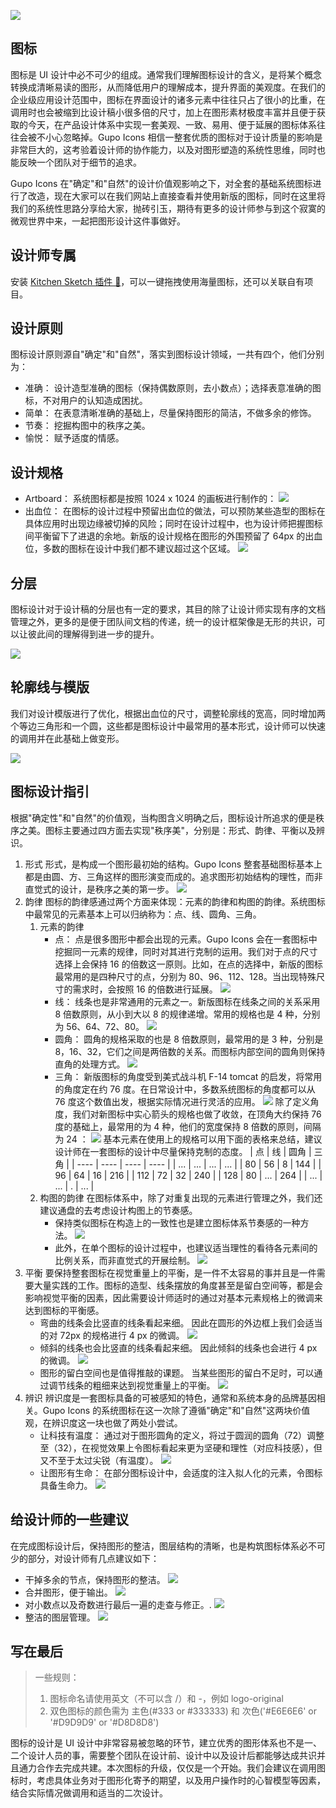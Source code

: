 ![](/assets/design/img.png)

## 图标

图标是 UI 设计中必不可少的组成。通常我们理解图标设计的含义，是将某个概念转换成清晰易读的图形，从而降低用户的理解成本，提升界面的美观度。在我们的企业级应用设计范围中，图标在界面设计的诸多元素中往往只占了很小的比重，在调用时也会被缩到比设计稿小很多倍的尺寸，加上在图形素材极度丰富并且便于获取的今天，在产品设计体系中实现一套美观、一致、易用、便于延展的图标体系往往会被不小心忽略掉。Gupo Icons 相信一整套优质的图标对于设计质量的影响是非常巨大的，这考验着设计师的协作能力，以及对图形塑造的系统性思维，同时也能反映一个团队对于细节的追求。

Gupo Icons 在"确定"和"自然"的设计价值观影响之下，对全套的基础系统图标进行了改造，现在大家可以在我们网站上直接查看并使用新版的图标，同时在这里将我们的系统性思路分享给大家，抛砖引玉，期待有更多的设计师参与到这个寂寞的微观世界中来，一起把图形设计这件事做好。

## 设计师专属

安装 [Kitchen Sketch 插件 💎](https://kitchen.alipay.com/)，可以一键拖拽使用海量图标，还可以关联自有项目。

## 设计原则

图标设计原则源自"确定"和"自然"，落实到图标设计领域，一共有四个，他们分别为：

-   准确： 设计造型准确的图标（保持偶数原则，去小数点）；选择表意准确的图标，不对用户的认知造成困扰。
-   简单： 在表意清晰准确的基础上，尽量保持图形的简洁，不做多余的修饰。
-   节奏： 挖掘构图中的秩序之美。
-   愉悦： 赋予适度的情感。

## 设计规格

-   Artboard： 系统图标都是按照 1024 x 1024 的画板进行制作的：
    ![](/assets/design/img_1.png)
-   出血位： 在图标的设计过程中预留出血位的做法，可以预防某些造型的图标在具体应用时出现边缘被切掉的风险；同时在设计过程中，也为设计师把握图标间平衡留下了进退的余地。新版的设计规格在图形的外围预留了 64px 的出血位，多数的图标在设计中我们都不建议超过这个区域。
    ![](/assets/design/img_2.png)

## 分层

图标设计对于设计稿的分层也有一定的要求，其目的除了让设计师实现有序的文档管理之外，更多的是便于团队间文档的传递，统一的设计框架像是无形的共识，可以让彼此间的理解得到进一步的提升。

![](/assets/design/img_3.png)

## 轮廓线与模版

我们对设计模版进行了优化，根据出血位的尺寸，调整轮廓线的宽高，同时增加两个等边三角形和一个圆，这些都是图标设计中最常用的基本形式，设计师可以快速的调用并在此基础上做变形。

![](/assets/design/img_4.png)

## 图标设计指引

根据"确定性"和"自然"的价值观，当构图含义明确之后，图标设计所追求的便是秩序之美。图标主要通过四方面去实现"秩序美"，分别是：形式、韵律、平衡以及辨识。

1. 形式
   形式，是构成一个图形最初始的结构。Gupo Icons 整套基础图标基本上都是由圆、方、三角这样的图形演变而成的。追求图形初始结构的理性，而非直觉式的设计，是秩序之美的第一步。
   ![](/assets/design/img_5.png)
2. 韵律
   图标的韵律感通过两个方面来体现：元素的韵律和构图的韵律。系统图标中最常见的元素基本上可以归纳称为：点、线、圆角、三角。
    1. 元素的韵律
        - 点： 点是很多图形中都会出现的元素。Gupo Icons 会在一套图标中挖掘同一元素的规律，同时对其进行克制的运用。我们对于点的尺寸选择上会保持 16 的倍数这一原则。比如，在点的选择中，新版的图标最常用的是四种尺寸的点，分别为 80、96、112、128。当出现特殊尺寸的需求时，会按照 16 的倍数进行延展。
          ![](/assets/design/img_6.png)
        - 线： 线条也是非常通用的元素之一。新版图标在线条之间的关系采用 8 倍数原则，从小到大以 8 的规律递增。常用的规格也是 4 种，分别为 56、64、72、80。
          ![](/assets/design/img_7.png)
        - 圆角： 圆角的规格采取的也是 8 倍数原则，最常用的是 3 种，分别是 8，16、32，它们之间是两倍数的关系。而图标内部空间的圆角则保持直角的处理方式。
          ![](/assets/design/img_8.png)
        - 三角： 新版图标的角度受到美式战斗机 F-14 tomcat 的启发，将常用的角度定在约 76 度。在日常设计中，多数系统图标的角度都可以从 76 度这个数值出发，根据实际情况进行灵活的应用。
          ![](/assets/design/img_9.png)
          除了定义角度，我们对新图标中实心箭头的规格也做了收敛，在顶角大约保持 76 度的基础上，最常用的为 4 种，他们的宽度保持 8 倍数的原则，间隔为 24 ：
          ![](/assets/design/img_10.png)
          基本元素在使用上的规格可以用下面的表格来总结，建议设计师在一套图标的设计中尽量保持克制的态度。
          | 点 | 线 | 圆角 | 三角 |
          | ---- | ---- | ---- | ---- |
          | ... | ... | ... | ... |
          | 80 | 56 | 8 | 144 |
          | 96 | 64 | 16 | 216 |
          | 112 | 72 | 32 | 240 |
          | 128 | 80 | ... | 264 |
          | ... | ... | . | ... |
    2. 构图的韵律
       在图标体系中，除了对重复出现的元素进行管理之外，我们还建议通盘的去考虑设计构图上的节奏感。
        - 保持类似图标在构造上的一致性也是建立图标体系节奏感的一种方法。
          ![](/assets/design/img_11.png)
        - 此外，在单个图标的设计过程中，也建议适当理性的看待各元素间的比例关系，而非直觉式的开展绘制。
          ![](/assets/design/img_12.png)
3. 平衡
   要保持整套图标在视觉重量上的平衡，是一件不太容易的事并且是一件需要大量实践的工作。图标的造型、线条摆放的角度甚至是留白空间等，都是会影响视觉平衡的因素，因此需要设计师适时的通过对基本元素规格上的微调来达到图标的平衡感。
    - 弯曲的线条会比竖直的线条看起来细。 因此在圆形的外边框上我们会适当的对 72px 的规格进行 4 px 的微调。
      ![](/assets/design/img_13.png)
    - 倾斜的线条也会比竖直的线条看起来细。 因此倾斜的线条也会进行 4 px 的微调。
      ![](/assets/design/img_14.png)
    - 图形的留白空间也是值得推敲的课题。 当某些图形的留白不足时，可以通过调节线条的粗细来达到视觉重量上的平衡。
      ![](/assets/design/img_15.png)
4. 辨识
   辨识度是一套图标具备的可被感知的特色，通常和系统本身的品牌基因相关。Gupo Icons 的系统图标在这一次除了遵循"确定"和"自然"这两块价值观，在辨识度这一块也做了两处小尝试。
    - 让科技有温度： 通过对于图形圆角的定义，将过于圆润的圆角（72）调整至（32），在视觉效果上令图标看起来更为坚硬和理性（对应科技感），但又不至于太过尖锐（有温度）。
      ![](/assets/design/img_16.png)
    - 让图形有生命： 在部分图标设计中，会适度的注入拟人化的元素，令图标具备生命力。
      ![](/assets/design/img_17.png)

## 给设计师的一些建议

在完成图标设计后，保持图形的整洁，图层结构的清晰，也是构筑图标体系必不可少的部分，对设计师有几点建议如下：

-   干掉多余的节点，保持图形的整洁。
    ![](/assets/design/img_18.png)
-   合并图形，便于输出。
    ![](/assets/design/img_19.png)
-   对小数点以及奇数进行最后一遍的走查与修正。.
    ![](/assets/design/img_20.png)
-   整洁的图层管理。
    ![](/assets/design/img_21.png)

## 写在最后

> 一些规则：
>
> 1. 图标命名请使用英文（不可以含 /）和 -，例如 logo-original
> 1. 双色图标的颜色需为 主色(#333 or #333333) 和 次色('#E6E6E6' or '#D9D9D9' or '#D8D8D8')

图标的设计是 UI 设计中非常容易被忽略的环节，建立优秀的图形体系也不是一、二个设计人员的事，需要整个团队在设计前、设计中以及设计后都能够达成共识并且通力合作去完成共建。本次图标的升级，仅仅是一个开始。我们会建议在调用图标时，考虑具体业务对于图形化寄予的期望，以及用户操作时的心智模型等因素，结合实际情况做调用和适当的二次设计。
